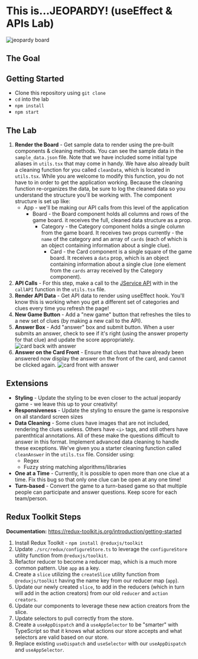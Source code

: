# This is...JEOPARDY! (useEffect & APIs Lab)

![jeopardy board](Jeopardy.png)

## The Goal

## Getting Started

* Clone this repository using `git clone`
* `cd` into the lab
* `npm install`
* `npm start`

## The Lab

1. **Render the Board** - Get sample data to render using the pre-built components & cleaning methods. You can see the sample data in the `sample_data.json` file. Note that we have included some initial type aliases in `utils.tsx` that may come in handy. We have also already built a cleaning function for you called `cleanData`, which is located in `utils.tsx`.  While you are welcome to modify this function, you do not have to in order to get the application working. Because the cleaning function re-organizes the data, be sure to log the cleaned data so you understand the structure you'll be working with. The component structure is set up like:
    * App - we'll be making our API calls from this level of the application
        * Board - the Board component holds all columns and rows of the game board. it receives the full, cleaned data structure as a prop.
            * Category - the Category component holds a single column from the game board. It receives two props currently - the `name` of the category and an array of `cards` (each of which is an object containing information about a single clue).
                * Card - the Card component is a single square of the game board. It receives a `data` prop, which is an object containing information about a single clue (one element from the `cards` array received by the Category component). 
1. **API Calls** - For this step, make a call to the [JService API](https://jservice.io) with in the `callAPI` function in the `utils.tsx` file.
1. **Render API Data** - Get API data to render using useEffect hook. You'll know this is working when you get a different set of categories and clues every time you refresh the page! 
1. **New Game Button** - Add a "new game" button that refreshes the tiles to a new set of clues (by making a new call to the API).
1. **Answer Box** - Add "answer" box and submit button. When a user submits an answer, check to see if it's right (using the answer property for that clue) and update the score appropriately.
![card back with answer](card-back-with-input.png)
1. **Answer on the Card Front** - Ensure that clues that have already been answered now display the answer on the front of the card, and cannot be clicked again.
![card front with answer](card-front-with-answer.png)

## Extensions

* **Styling** - Update the styling to be even closer to the actual jeopardy game - we leave this up to your creativity!
* **Responsiveness** - Update the styling to ensure the game is responsive on all standard screen sizes
* **Data Cleaning** - Some clues have images that are not included, rendering the clues useless. Others have `<i>` tags, and still others have parenthtical annotations. All of these make the questions difficult to answer in this format. Implement advanced data cleaning to handle these exceptions. We've given you a starter cleaning function called `cleanAnswer` in the `utils.tsx` file. Consider using:
  * Regex
  * Fuzzy string matching algorithms/libraries
* **One at a Time** - Currently, it is possible to open more than one clue at a time. Fix this bug so that only one clue can be open at any one time!
* **Turn-based** - Convert the game to a turn-based game so that multiple people can participate and answer questions. Keep score for each team/person.

## Redux Toolkit Steps

**Documentation:** https://redux-toolkit.js.org/introduction/getting-started

1. Install Redux Toolkit - `npm install @reduxjs/toolkit`
2. Update `./src/redux/configureStore.ts` to leverage the `configureStore` utility function from `@reduxjs/toolkit`.
3. Refactor reducer to become a reducer map, which is a much more common pattern. Use `app` as a key.
4. Create a `slice` utilizing the `createSlice` utility function from `@reduxjs/toolkit` having the name key from our reducer map (`app`).
5. Update our newly created `slice`, to add in the reducers (which in turn will add in the action creators) from our old `reducer` and `action creators`.
6. Update our components to leverage these new action creators from the slice.
7. Update selectors to pull correctly from the store.
8. Create a `useAppDispatch` and a `useAppSelector` to be "smarter" with TypeScript so that it knows what actions our store accepts and what selectors are valid based on our store.
9. Replace existing `useDispatch` and `useSelector` with our `useAppDispatch` and `useAppSelector`.
